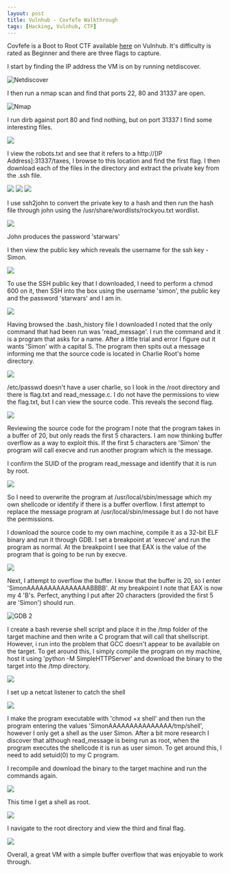```yaml
---
layout: post
title: Vulnhub - Covfefe Walkthrough
tags: [Hacking, Vulnhub, CTF]
---
```

Covfefe is a Boot to Root CTF available [here](https://www.vulnhub.com/entry/covfefe-1,199/) on Vulnhub. It's difficulty is rated as Beginner and there are three flags to capture.

I start by finding the IP address the VM is on by running netdiscover.

![Netdiscover](/img/covfefe/netdiscover.png)

I then run a nmap scan and find that ports 22, 80 and 31337 are open.

![Nmap](/img/covfefe/nmap.png)

I run dirb against port 80 and find nothing, but on port 31337 I find some interesting files. 

![](/img/covfefe/dirb.png)

I view the robots.txt and see that it refers to a http://[IP Address]:31337/taxes, I browse to this location and find the first flag. I then download each of the files in the directory and extract the private key from the .ssh file.

![](/img/covfefe/flag1.png)
![](/img/covfefe/downloadkey.png)
![](/img/covfefe/key.png)

I use ssh2john to convert the private key to a hash and then run the hash file through john using the /usr/share/wordlists/rockyou.txt wordlist.

![](/img/covfefe/crackpassword.png)

John produces the password 'starwars'

I then view the public key which reveals the username for the ssh key - Simon.

![](/img/covfefe/username.png)

To use the SSH public key that I downloaded, I need to perform a chmod 600 on it, then SSH into the box using the username 'simon', the public key and the password 'starwars' and I am in.

![](/img/covfefe/sshlogin.png)

Having browsed the .bash_history file I downloaded I noted that the only command that had been run was 'read_message'. I run the command and it is a program that asks for a name. After a little trial and error I figure out it wants 'Simon' with a capital S. The program then spits out a message informing me that the source code is located in Charlie Root's home directory. 

![](/img/covfefe/readmessage1.png)

/etc/passwd doesn't have a user charlie, so I look in the /root directory and there is flag.txt and read_message.c. I do not have the permissions to view the flag.txt, but I can view the source code. This reveals the second flag.

![](/img/covfefe/source.png)

Reviewing the source code for the program I note that the program takes in a buffer of 20, but only reads the first 5 characters. I am now thinking buffer overflow as a way to exploit this. If the first 5 characters are 'Simon' the program will call execve and run another program which is the message.

I confirm the SUID of the program read_message and identify that it is run by root.

![](/img/covfefe/suid.png)

So I need to overwrite the program at /usr/local/sbin/message which my own shellcode or identify if there is a buffer overflow. I first attempt to replace the message program at /usr/local/sbin/message but I do not have the permissions.

I download the source code to my own machine, compile it as a 32-bit ELF binary and run it through GDB. I set a breakpoint at 'execve' and run the program as normal. At the breakpoint I see that EAX is the value of the program that is going to be run by execve. 

![](/img/covfefe/gdb1.png)

Next, I attempt to overflow the buffer. I know that the buffer is 20, so I enter 'SimonAAAAAAAAAAAAAAABBBB'. At my breakpoint I note that EAX is now my 4 'B's. Perfect, anything I put after 20 characters (provided the first 5 are 'Simon') should run. 

![GDB 2](/img/covfefe/gdb2.png)

I create a bash reverse shell script and place it in the /tmp folder of the target machine and then write a C program that will call that shellscript. However, i run into the problem that GCC doesn't appear to be available on the target. To get around this, I simply compile the program on my machine, host it using 'python -M SimpleHTTPServer' and download the binary to the target into the /tmp directory.

![](/img/covfefe/shell_c.png)

I set up a netcat listener to catch the shell

![](/img/covfefe/netcat.png)

I make the program executable with 'chmod +x shell' and then run the program entering the values 'SimonAAAAAAAAAAAAAAA/tmp/shell', however I only get a shell as the user Simon. After a bit more research I discover that although read_message is being run as root, when the program executes the shellcode it is run as user simon. To get around this, I need to add setuid(0) to my C program.

I recompile and download the binary to the target machine and run the commands again.

![](/img/covfefe/shell_c_good.png)

This time I get a shell as root.

![](/img/covfefe/root.png)

I navigate to the root directory and view the third and final flag.

![](/img/covfefe/flag3.png)

Overall, a great VM with a simple buffer overflow that was enjoyable to work through.

